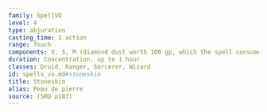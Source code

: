 ```yaml
---
family: SpellVO
level: 4
type: abjuration
casting_time: 1 action
range: Touch
components: V, S, M (diamond dust worth 100 gp, which the spell consumes)
duration: Concentration, up to 1 hour
classes: Druid, Ranger, Sorcerer, Wizard
id: spells_vo.md#stoneskin
title: Stoneskin
alias: Peau de pierre
source: (SRD p183)
---
```


